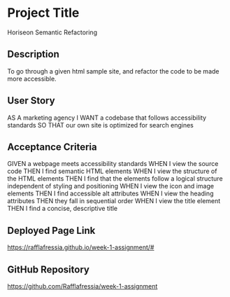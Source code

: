 # Project Title
Horiseon Semantic Refactoring
## Description

To go through a given html sample site, and refactor the code to be made more accessible.

## User Story

AS A marketing agency
I WANT a codebase that follows accessibility standards
SO THAT our own site is optimized for search engines

## Acceptance Criteria

GIVEN a webpage meets accessibility standards
WHEN I view the source code
THEN I find semantic HTML elements
WHEN I view the structure of the HTML elements
THEN I find that the elements follow a logical structure independent of styling and positioning
WHEN I view the icon and image elements
THEN I find accessible alt attributes
WHEN I view the heading attributes
THEN they fall in sequential order
WHEN I view the title element
THEN I find a concise, descriptive title

## Deployed Page Link

https://rafflafressia.github.io/week-1-assignment/#

## GitHub Repository

https://github.com/Rafflafressia/week-1-assignment
